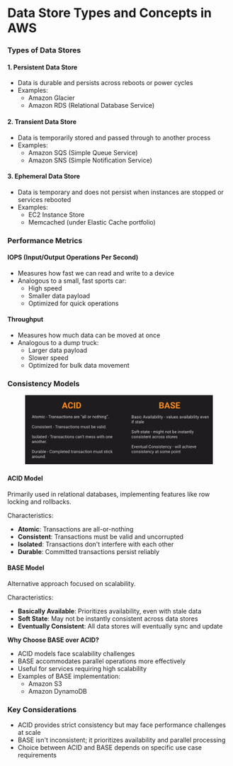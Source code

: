 # Data Store Types and Concepts in AWS



### Types of Data Stores

#### 1. Persistent Data Store

* Data is durable and persists across reboots or power cycles
* Examples:
  * Amazon Glacier
  * Amazon RDS (Relational Database Service)

#### 2. Transient Data Store

* Data is temporarily stored and passed through to another process
* Examples:
  * Amazon SQS (Simple Queue Service)
  * Amazon SNS (Simple Notification Service)

#### 3. Ephemeral Data Store

* Data is temporary and does not persist when instances are stopped or services rebooted
* Examples:
  * EC2 Instance Store
  * Memcached (under Elastic Cache portfolio)

### Performance Metrics

#### IOPS (Input/Output Operations Per Second)

* Measures how fast we can read and write to a device
* Analogous to a small, fast sports car:
  * High speed
  * Smaller data payload
  * Optimized for quick operations

#### Throughput

* Measures how much data can be moved at once
* Analogous to a dump truck:
  * Larger data payload
  * Slower speed
  * Optimized for bulk data movement

### Consistency Models

<figure><img src="../../../.gitbook/assets/image (4) (1) (1) (1) (1) (1).png" alt=""><figcaption></figcaption></figure>

#### ACID Model

Primarily used in relational databases, implementing features like row locking and rollbacks.

Characteristics:

* **Atomic**: Transactions are all-or-nothing
* **Consistent**: Transactions must be valid and uncorrupted
* **Isolated**: Transactions don't interfere with each other
* **Durable**: Committed transactions persist reliably

#### BASE Model

Alternative approach focused on scalability.

Characteristics:

* **Basically Available**: Prioritizes availability, even with stale data
* **Soft State**: May not be instantly consistent across data stores
* **Eventually Consistent**: All data stores will eventually sync and update

**Why Choose BASE over ACID?**

* ACID models face scalability challenges
* BASE accommodates parallel operations more effectively
* Useful for services requiring high scalability
* Examples of BASE implementation:
  * Amazon S3
  * Amazon DynamoDB

### Key Considerations

* ACID provides strict consistency but may face performance challenges at scale
* BASE isn't inconsistent; it prioritizes availability and parallel processing
* Choice between ACID and BASE depends on specific use case requirements



